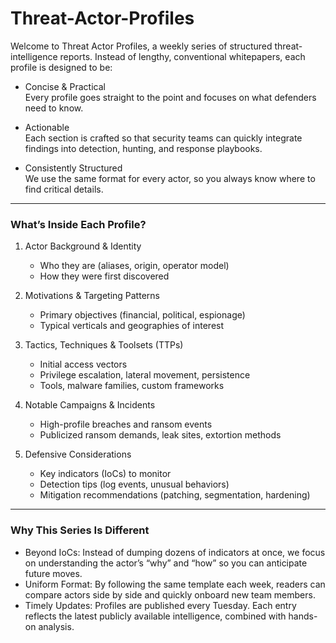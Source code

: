 # Threat-Actor-Profiles
Welcome to Threat Actor Profiles, a weekly series of structured threat-intelligence reports. Instead of lengthy, conventional whitepapers, each profile is designed to be:

- Concise & Practical  
  Every profile goes straight to the point and focuses on what defenders need to know.

- Actionable  
  Each section is crafted so that security teams can quickly integrate findings into detection, hunting, and response playbooks.

- Consistently Structured  
  We use the same format for every actor, so you always know where to find critical details.

---

### What’s Inside Each Profile?

1. Actor Background & Identity  
   - Who they are (aliases, origin, operator model)  
   - How they were first discovered

2. Motivations & Targeting Patterns  
   - Primary objectives (financial, political, espionage)  
   - Typical verticals and geographies of interest

3. Tactics, Techniques & Toolsets (TTPs)  
   - Initial access vectors  
   - Privilege escalation, lateral movement, persistence  
   - Tools, malware families, custom frameworks

4. Notable Campaigns & Incidents  
   - High-profile breaches and ransom events  
   - Publicized ransom demands, leak sites, extortion methods

5. Defensive Considerations  
   - Key indicators (IoCs) to monitor  
   - Detection tips (log events, unusual behaviors)  
   - Mitigation recommendations (patching, segmentation, hardening)

---

### Why This Series Is Different

- Beyond IoCs: Instead of dumping dozens of indicators at once, we focus on understanding the actor’s “why” and “how” so you can anticipate future moves.
- Uniform Format: By following the same template each week, readers can compare actors side by side and quickly onboard new team members.
- Timely Updates: Profiles are published every Tuesday. Each entry reflects the latest publicly available intelligence, combined with hands-on analysis.
